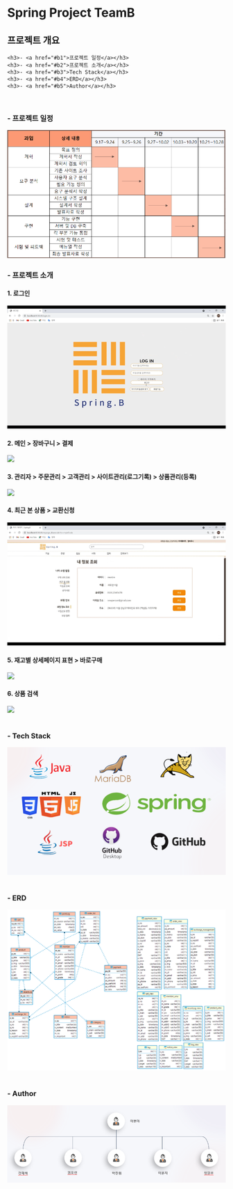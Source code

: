 # Spring Project TeamB





<h2>프로젝트 개요</h2>

    <h3>- <a href="#b1">프로젝트 일정</a></h3>
    <h3>- <a href="#b2">프로젝트 소개</a></h3>
    <h3>- <a href="#b3">Tech Stack</a></h3>
    <h3>- <a href="#b4">ERD</a></h3>
    <h3>- <a href="#b5">Author</a></h3>
<br>

<h3 id="b1">- 프로젝트 일정</h3>
<img src="/assets/img/SpringB_개발일정.PNG"><br>
<h3 id="b2">- 프로젝트 소개</h3>
<h4>1. 로그인</h4>
<img src="/assets/img/me01.gif"><br>
<h4>2. 메인 > 장바구니 > 결제</h4>
<img src="/assets/img/me02.gif"><br>
<h4>3. 관리자 > 주문관리 > 고객관리 > 사이트관리(로그기록) > 상품관리(등록)</h4>
<img src="/assets/img/me03.gif"><br>
<h4>4. 최근 본 상품 > 교환신청</h4>
<img src="/assets/img/me04.gif"><br>
<h4>5. 재고별 상세페이지 표현 > 바로구매</h4>
<img src="/assets/img/me05.gif"><br>
<h4>6. 상품 검색</h4>
<img src="/assets/img/Bg06.gif">
<br><br>
<h3 id="b3">- Tech Stack</h3>
<img src="/assets/img/img02.png">
<br><br>
<h3 id="b4">- ERD</h3>
<img src="/assets/img/SpringB ERD.png">
<br><br>
<h3 id="b5">- Author</h3>
<img src="/assets/img/img01.png">




